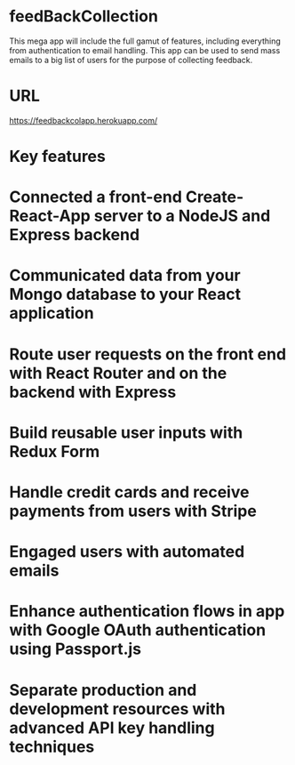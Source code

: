 # feedBackCollection
This mega app will include the full gamut of features, including everything from authentication to email handling.  This app can be used to send mass emails to a big list of users for the purpose of collecting feedback.
# URL
https://feedbackcolapp.herokuapp.com/

# Key features
# Connected a front-end Create-React-App server to a NodeJS and Express backend
# Communicated data from your Mongo database to your React application
# Route user requests on the front end with React Router and on the backend with Express
# Build reusable user inputs with Redux Form
# Handle credit cards and receive payments from users with Stripe
# Engaged users with automated emails
# Enhance authentication flows in app with Google OAuth authentication using Passport.js
# Separate production and development resources with advanced API key handling techniques
